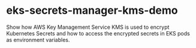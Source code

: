 # eks-secrets-manager-kms-demo
Show how AWS Key Management Service KMS  is used to encrypt Kubernetes Secrets and how to access the encrypted secrets in EKS pods as environment variables.
